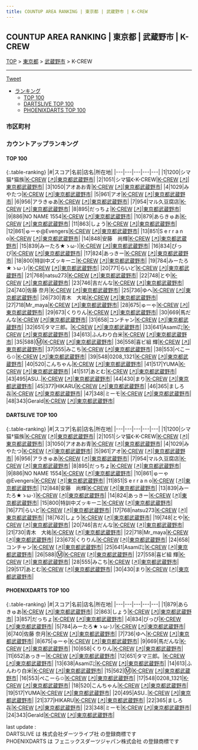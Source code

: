 ```yaml
---
title: COUNTUP AREA RANKING | 東京都 | 武蔵野市 | K-CREW
---
```

## COUNTUP AREA RANKING | 東京都 | 武蔵野市 | K-CREW

[TOP](/darts/rank/) > [東京都](/darts/rank/東京都/) > [武蔵野市](/darts/rank/東京都/武蔵野市/) > K-CREW

___

<a href="https://twitter.com/share?ref_src=twsrc%5Etfw" data-text="COUNTUP AREA RANKING | 東京都武蔵野市K-CREW" class="twitter-share-button" data-hashtags="DARTSLIVE,PHOENIXDARTS,darts,ダーツ" data-show-count="false">Tweet</a>

* [ランキング](#カウントアップランキング)
    * [TOP 100](#top-100)
    * [DARTSLIVE TOP 100](#dartslive-top-100)
    * [PHOENIXDARTS TOP 100](#phoenixdarts-top-100)

### 市区町村

<ul>

</ul>

### カウントアップランキング

#### TOP 100



{:.table-ranking}
|#|スコア|名前|店名|所在地|
|---|---|---|---|---|
|1|1200|<span class="rank-name-dl">シマ猫†猫族</span>|<a href="/darts/rank/shops/1594b2c8a7a235890d9b047a20a7ba1e.html">K-CREW</a> <a href="https://search.dartslive.com/jp/shop/1594b2c8a7a235890d9b047a20a7ba1e">[↗]</a>|<a href="/darts/rank/東京都/武蔵野市">東京都武蔵野市</a>|
|2|1051|<span class="rank-name-dl">シマ猫☪︎K-CREW</span>|<a href="/darts/rank/shops/1594b2c8a7a235890d9b047a20a7ba1e.html">K-CREW</a> <a href="https://search.dartslive.com/jp/shop/1594b2c8a7a235890d9b047a20a7ba1e">[↗]</a>|<a href="/darts/rank/東京都/武蔵野市">東京都武蔵野市</a>|
|3|1050|<span class="rank-name-dl">アオあお青</span>|<a href="/darts/rank/shops/1594b2c8a7a235890d9b047a20a7ba1e.html">K-CREW</a> <a href="https://search.dartslive.com/jp/shop/1594b2c8a7a235890d9b047a20a7ba1e">[↗]</a>|<a href="/darts/rank/東京都/武蔵野市">東京都武蔵野市</a>|
|4|1029|<span class="rank-name-dl">みやたつ</span>|<a href="/darts/rank/shops/1594b2c8a7a235890d9b047a20a7ba1e.html">K-CREW</a> <a href="https://search.dartslive.com/jp/shop/1594b2c8a7a235890d9b047a20a7ba1e">[↗]</a>|<a href="/darts/rank/東京都/武蔵野市">東京都武蔵野市</a>|
|5|961|<span class="rank-name-dl">アオ</span>|<a href="/darts/rank/shops/1594b2c8a7a235890d9b047a20a7ba1e.html">K-CREW</a> <a href="https://search.dartslive.com/jp/shop/1594b2c8a7a235890d9b047a20a7ba1e">[↗]</a>|<a href="/darts/rank/東京都/武蔵野市">東京都武蔵野市</a>|
|6|956|<span class="rank-name-dl">アラきゅあ</span>|<a href="/darts/rank/shops/1594b2c8a7a235890d9b047a20a7ba1e.html">K-CREW</a> <a href="https://search.dartslive.com/jp/shop/1594b2c8a7a235890d9b047a20a7ba1e">[↗]</a>|<a href="/darts/rank/東京都/武蔵野市">東京都武蔵野市</a>|
|7|954|<span class="rank-name-dl">マル久豆腐店</span>|<a href="/darts/rank/shops/1594b2c8a7a235890d9b047a20a7ba1e.html">K-CREW</a> <a href="https://search.dartslive.com/jp/shop/1594b2c8a7a235890d9b047a20a7ba1e">[↗]</a>|<a href="/darts/rank/東京都/武蔵野市">東京都武蔵野市</a>|
|8|895|<span class="rank-name-dl">だっちょ</span>|<a href="/darts/rank/shops/1594b2c8a7a235890d9b047a20a7ba1e.html">K-CREW</a> <a href="https://search.dartslive.com/jp/shop/1594b2c8a7a235890d9b047a20a7ba1e">[↗]</a>|<a href="/darts/rank/東京都/武蔵野市">東京都武蔵野市</a>|
|9|886|<span class="rank-name-dl">NO NAME 1554</span>|<a href="/darts/rank/shops/1594b2c8a7a235890d9b047a20a7ba1e.html">K-CREW</a> <a href="https://search.dartslive.com/jp/shop/1594b2c8a7a235890d9b047a20a7ba1e">[↗]</a>|<a href="/darts/rank/東京都/武蔵野市">東京都武蔵野市</a>|
|10|879|<span class="rank-name-pd">あらきゅあ</span>|<a href="/darts/rank/shops/94465.html">K-CREW</a> <a href="https://vs.phoenixdarts.com/jp/shop/shopDetailInfo/s_94465?s_seq=94465">[↗]</a>|<a href="/darts/rank/東京都/武蔵野市">東京都武蔵野市</a>|
|11|863|<span class="rank-name-pd">しょう</span>|<a href="/darts/rank/shops/94465.html">K-CREW</a> <a href="https://vs.phoenixdarts.com/jp/shop/shopDetailInfo/s_94465?s_seq=94465">[↗]</a>|<a href="/darts/rank/東京都/武蔵野市">東京都武蔵野市</a>|
|12|861|<span class="rank-name-dl">ゅーゃ@Evengers</span>|<a href="/darts/rank/shops/1594b2c8a7a235890d9b047a20a7ba1e.html">K-CREW</a> <a href="https://search.dartslive.com/jp/shop/1594b2c8a7a235890d9b047a20a7ba1e">[↗]</a>|<a href="/darts/rank/東京都/武蔵野市">東京都武蔵野市</a>|
|13|851|<span class="rank-name-dl">S e r r a n o</span>|<a href="/darts/rank/shops/1594b2c8a7a235890d9b047a20a7ba1e.html">K-CREW</a> <a href="https://search.dartslive.com/jp/shop/1594b2c8a7a235890d9b047a20a7ba1e">[↗]</a>|<a href="/darts/rank/東京都/武蔵野市">東京都武蔵野市</a>|
|14|848|<span class="rank-name-dl">安藤　尚輝</span>|<a href="/darts/rank/shops/1594b2c8a7a235890d9b047a20a7ba1e.html">K-CREW</a> <a href="https://search.dartslive.com/jp/shop/1594b2c8a7a235890d9b047a20a7ba1e">[↗]</a>|<a href="/darts/rank/東京都/武蔵野市">東京都武蔵野市</a>|
|15|839|<span class="rank-name-dl">みーたろ★ゝω･)</span>|<a href="/darts/rank/shops/1594b2c8a7a235890d9b047a20a7ba1e.html">K-CREW</a> <a href="https://search.dartslive.com/jp/shop/1594b2c8a7a235890d9b047a20a7ba1e">[↗]</a>|<a href="/darts/rank/東京都/武蔵野市">東京都武蔵野市</a>|
|16|834|<span class="rank-name-pd">ぴっぴ</span>|<a href="/darts/rank/shops/94465.html">K-CREW</a> <a href="https://vs.phoenixdarts.com/jp/shop/shopDetailInfo/s_94465?s_seq=94465">[↗]</a>|<a href="/darts/rank/東京都/武蔵野市">東京都武蔵野市</a>|
|17|824|<span class="rank-name-dl">あっきー</span>|<a href="/darts/rank/shops/1594b2c8a7a235890d9b047a20a7ba1e.html">K-CREW</a> <a href="https://search.dartslive.com/jp/shop/1594b2c8a7a235890d9b047a20a7ba1e">[↗]</a>|<a href="/darts/rank/東京都/武蔵野市">東京都武蔵野市</a>|
|18|800|<span class="rank-name-dl">特訓中ズッキーニ</span>|<a href="/darts/rank/shops/1594b2c8a7a235890d9b047a20a7ba1e.html">K-CREW</a> <a href="https://search.dartslive.com/jp/shop/1594b2c8a7a235890d9b047a20a7ba1e">[↗]</a>|<a href="/darts/rank/東京都/武蔵野市">東京都武蔵野市</a>|
|19|784|<span class="rank-name-pd">みーたろ★ゝω･)ﾉ</span>|<a href="/darts/rank/shops/94465.html">K-CREW</a> <a href="https://vs.phoenixdarts.com/jp/shop/shopDetailInfo/s_94465?s_seq=94465">[↗]</a>|<a href="/darts/rank/東京都/武蔵野市">東京都武蔵野市</a>|
|20|771|<span class="rank-name-dl">らいど</span>|<a href="/darts/rank/shops/1594b2c8a7a235890d9b047a20a7ba1e.html">K-CREW</a> <a href="https://search.dartslive.com/jp/shop/1594b2c8a7a235890d9b047a20a7ba1e">[↗]</a>|<a href="/darts/rank/東京都/武蔵野市">東京都武蔵野市</a>|
|21|768|<span class="rank-name-dl">natsu273</span>|<a href="/darts/rank/shops/1594b2c8a7a235890d9b047a20a7ba1e.html">K-CREW</a> <a href="https://search.dartslive.com/jp/shop/1594b2c8a7a235890d9b047a20a7ba1e">[↗]</a>|<a href="/darts/rank/東京都/武蔵野市">東京都武蔵野市</a>|
|22|748|<span class="rank-name-dl">とや</span>|<a href="/darts/rank/shops/1594b2c8a7a235890d9b047a20a7ba1e.html">K-CREW</a> <a href="https://search.dartslive.com/jp/shop/1594b2c8a7a235890d9b047a20a7ba1e">[↗]</a>|<a href="/darts/rank/東京都/武蔵野市">東京都武蔵野市</a>|
|23|746|<span class="rank-name-dl">吉だんな</span>|<a href="/darts/rank/shops/1594b2c8a7a235890d9b047a20a7ba1e.html">K-CREW</a> <a href="https://search.dartslive.com/jp/shop/1594b2c8a7a235890d9b047a20a7ba1e">[↗]</a>|<a href="/darts/rank/東京都/武蔵野市">東京都武蔵野市</a>|
|24|740|<span class="rank-name-pd"><span class="pro-icon-pd"></span>佐藤 奈月</span>|<a href="/darts/rank/shops/94465.html">K-CREW</a> <a href="https://vs.phoenixdarts.com/jp/shop/shopDetailInfo/s_94465?s_seq=94465">[↗]</a>|<a href="/darts/rank/東京都/武蔵野市">東京都武蔵野市</a>|
|25|736|<span class="rank-name-pd">ゆへ</span>|<a href="/darts/rank/shops/94465.html">K-CREW</a> <a href="https://vs.phoenixdarts.com/jp/shop/shopDetailInfo/s_94465?s_seq=94465">[↗]</a>|<a href="/darts/rank/東京都/武蔵野市">東京都武蔵野市</a>|
|26|730|<span class="rank-name-dl">青木　大祐</span>|<a href="/darts/rank/shops/1594b2c8a7a235890d9b047a20a7ba1e.html">K-CREW</a> <a href="https://search.dartslive.com/jp/shop/1594b2c8a7a235890d9b047a20a7ba1e">[↗]</a>|<a href="/darts/rank/東京都/武蔵野市">東京都武蔵野市</a>|
|27|718|<span class="rank-name-dl">Mr_maya</span>|<a href="/darts/rank/shops/1594b2c8a7a235890d9b047a20a7ba1e.html">K-CREW</a> <a href="https://search.dartslive.com/jp/shop/1594b2c8a7a235890d9b047a20a7ba1e">[↗]</a>|<a href="/darts/rank/東京都/武蔵野市">東京都武蔵野市</a>|
|28|675|<span class="rank-name-pd">ゅーゃ</span>|<a href="/darts/rank/shops/94465.html">K-CREW</a> <a href="https://vs.phoenixdarts.com/jp/shop/shopDetailInfo/s_94465?s_seq=94465">[↗]</a>|<a href="/darts/rank/東京都/武蔵野市">東京都武蔵野市</a>|
|29|673|<span class="rank-name-dl">くりりん</span>|<a href="/darts/rank/shops/1594b2c8a7a235890d9b047a20a7ba1e.html">K-CREW</a> <a href="https://search.dartslive.com/jp/shop/1594b2c8a7a235890d9b047a20a7ba1e">[↗]</a>|<a href="/darts/rank/東京都/武蔵野市">東京都武蔵野市</a>|
|30|669|<span class="rank-name-pd">馬だんな</span>|<a href="/darts/rank/shops/94465.html">K-CREW</a> <a href="https://vs.phoenixdarts.com/jp/shop/shopDetailInfo/s_94465?s_seq=94465">[↗]</a>|<a href="/darts/rank/東京都/武蔵野市">東京都武蔵野市</a>|
|31|658|<span class="rank-name-dl">コンチャン</span>|<a href="/darts/rank/shops/1594b2c8a7a235890d9b047a20a7ba1e.html">K-CREW</a> <a href="https://search.dartslive.com/jp/shop/1594b2c8a7a235890d9b047a20a7ba1e">[↗]</a>|<a href="/darts/rank/東京都/武蔵野市">東京都武蔵野市</a>|
|32|651|<span class="rank-name-pd">タマ三郎。</span>|<a href="/darts/rank/shops/94465.html">K-CREW</a> <a href="https://vs.phoenixdarts.com/jp/shop/shopDetailInfo/s_94465?s_seq=94465">[↗]</a>|<a href="/darts/rank/東京都/武蔵野市">東京都武蔵野市</a>|
|33|641|<span class="rank-name-dl">Asami㌠</span>|<a href="/darts/rank/shops/1594b2c8a7a235890d9b047a20a7ba1e.html">K-CREW</a> <a href="https://search.dartslive.com/jp/shop/1594b2c8a7a235890d9b047a20a7ba1e">[↗]</a>|<a href="/darts/rank/東京都/武蔵野市">東京都武蔵野市</a>|
|34|613|<span class="rank-name-pd">ふんわり白米</span>|<a href="/darts/rank/shops/94465.html">K-CREW</a> <a href="https://vs.phoenixdarts.com/jp/shop/shopDetailInfo/s_94465?s_seq=94465">[↗]</a>|<a href="/darts/rank/東京都/武蔵野市">東京都武蔵野市</a>|
|35|588|<span class="rank-name-dl">Ⓜ️</span>|<a href="/darts/rank/shops/1594b2c8a7a235890d9b047a20a7ba1e.html">K-CREW</a> <a href="https://search.dartslive.com/jp/shop/1594b2c8a7a235890d9b047a20a7ba1e">[↗]</a>|<a href="/darts/rank/東京都/武蔵野市">東京都武蔵野市</a>|
|36|558|<span class="rank-name-dl">喜ビ組 輝</span>|<a href="/darts/rank/shops/1594b2c8a7a235890d9b047a20a7ba1e.html">K-CREW</a> <a href="https://search.dartslive.com/jp/shop/1594b2c8a7a235890d9b047a20a7ba1e">[↗]</a>|<a href="/darts/rank/東京都/武蔵野市">東京都武蔵野市</a>|
|37|555|<span class="rank-name-dl">みこち</span>|<a href="/darts/rank/shops/1594b2c8a7a235890d9b047a20a7ba1e.html">K-CREW</a> <a href="https://search.dartslive.com/jp/shop/1594b2c8a7a235890d9b047a20a7ba1e">[↗]</a>|<a href="/darts/rank/東京都/武蔵野市">東京都武蔵野市</a>|
|38|553|<span class="rank-name-pd">ぺこーら✩</span>|<a href="/darts/rank/shops/94465.html">K-CREW</a> <a href="https://vs.phoenixdarts.com/jp/shop/shopDetailInfo/s_94465?s_seq=94465">[↗]</a>|<a href="/darts/rank/東京都/武蔵野市">東京都武蔵野市</a>|
|39|548|<span class="rank-name-pd">0208_1321</span>|<a href="/darts/rank/shops/94465.html">K-CREW</a> <a href="https://vs.phoenixdarts.com/jp/shop/shopDetailInfo/s_94465?s_seq=94465">[↗]</a>|<a href="/darts/rank/東京都/武蔵野市">東京都武蔵野市</a>|
|40|520|<span class="rank-name-pd">こんちゃん</span>|<a href="/darts/rank/shops/94465.html">K-CREW</a> <a href="https://vs.phoenixdarts.com/jp/shop/shopDetailInfo/s_94465?s_seq=94465">[↗]</a>|<a href="/darts/rank/東京都/武蔵野市">東京都武蔵野市</a>|
|41|517|<span class="rank-name-pd">YUMA</span>|<a href="/darts/rank/shops/94465.html">K-CREW</a> <a href="https://vs.phoenixdarts.com/jp/shop/shopDetailInfo/s_94465?s_seq=94465">[↗]</a>|<a href="/darts/rank/東京都/武蔵野市">東京都武蔵野市</a>|
|41|517|<span class="rank-name-dl">あとむ</span>|<a href="/darts/rank/shops/1594b2c8a7a235890d9b047a20a7ba1e.html">K-CREW</a> <a href="https://search.dartslive.com/jp/shop/1594b2c8a7a235890d9b047a20a7ba1e">[↗]</a>|<a href="/darts/rank/東京都/武蔵野市">東京都武蔵野市</a>|
|43|495|<span class="rank-name-pd">ASU..</span>|<a href="/darts/rank/shops/94465.html">K-CREW</a> <a href="https://vs.phoenixdarts.com/jp/shop/shopDetailInfo/s_94465?s_seq=94465">[↗]</a>|<a href="/darts/rank/東京都/武蔵野市">東京都武蔵野市</a>|
|44|430|<span class="rank-name-dl">まり</span>|<a href="/darts/rank/shops/1594b2c8a7a235890d9b047a20a7ba1e.html">K-CREW</a> <a href="https://search.dartslive.com/jp/shop/1594b2c8a7a235890d9b047a20a7ba1e">[↗]</a>|<a href="/darts/rank/東京都/武蔵野市">東京都武蔵野市</a>|
|45|377|<span class="rank-name-pd">HIKARU</span>|<a href="/darts/rank/shops/94465.html">K-CREW</a> <a href="https://vs.phoenixdarts.com/jp/shop/shopDetailInfo/s_94465?s_seq=94465">[↗]</a>|<a href="/darts/rank/東京都/武蔵野市">東京都武蔵野市</a>|
|46|365|<span class="rank-name-pd">ましろ㐂</span>|<a href="/darts/rank/shops/94465.html">K-CREW</a> <a href="https://vs.phoenixdarts.com/jp/shop/shopDetailInfo/s_94465?s_seq=94465">[↗]</a>|<a href="/darts/rank/東京都/武蔵野市">東京都武蔵野市</a>|
|47|348|<span class="rank-name-pd">ミーモ</span>|<a href="/darts/rank/shops/94465.html">K-CREW</a> <a href="https://vs.phoenixdarts.com/jp/shop/shopDetailInfo/s_94465?s_seq=94465">[↗]</a>|<a href="/darts/rank/東京都/武蔵野市">東京都武蔵野市</a>|
|48|343|<span class="rank-name-pd">Gerald</span>|<a href="/darts/rank/shops/94465.html">K-CREW</a> <a href="https://vs.phoenixdarts.com/jp/shop/shopDetailInfo/s_94465?s_seq=94465">[↗]</a>|<a href="/darts/rank/東京都/武蔵野市">東京都武蔵野市</a>|


#### DARTSLIVE TOP 100



{:.table-ranking}
|#|スコア|名前|店名|所在地|
|---|---|---|---|---|
|1|1200|<span class="rank-name-dl">シマ猫†猫族</span>|<a href="/darts/rank/shops/1594b2c8a7a235890d9b047a20a7ba1e.html">K-CREW</a> <a href="https://search.dartslive.com/jp/shop/1594b2c8a7a235890d9b047a20a7ba1e">[↗]</a>|<a href="/darts/rank/東京都/武蔵野市">東京都武蔵野市</a>|
|2|1051|<span class="rank-name-dl">シマ猫☪︎K-CREW</span>|<a href="/darts/rank/shops/1594b2c8a7a235890d9b047a20a7ba1e.html">K-CREW</a> <a href="https://search.dartslive.com/jp/shop/1594b2c8a7a235890d9b047a20a7ba1e">[↗]</a>|<a href="/darts/rank/東京都/武蔵野市">東京都武蔵野市</a>|
|3|1050|<span class="rank-name-dl">アオあお青</span>|<a href="/darts/rank/shops/1594b2c8a7a235890d9b047a20a7ba1e.html">K-CREW</a> <a href="https://search.dartslive.com/jp/shop/1594b2c8a7a235890d9b047a20a7ba1e">[↗]</a>|<a href="/darts/rank/東京都/武蔵野市">東京都武蔵野市</a>|
|4|1029|<span class="rank-name-dl">みやたつ</span>|<a href="/darts/rank/shops/1594b2c8a7a235890d9b047a20a7ba1e.html">K-CREW</a> <a href="https://search.dartslive.com/jp/shop/1594b2c8a7a235890d9b047a20a7ba1e">[↗]</a>|<a href="/darts/rank/東京都/武蔵野市">東京都武蔵野市</a>|
|5|961|<span class="rank-name-dl">アオ</span>|<a href="/darts/rank/shops/1594b2c8a7a235890d9b047a20a7ba1e.html">K-CREW</a> <a href="https://search.dartslive.com/jp/shop/1594b2c8a7a235890d9b047a20a7ba1e">[↗]</a>|<a href="/darts/rank/東京都/武蔵野市">東京都武蔵野市</a>|
|6|956|<span class="rank-name-dl">アラきゅあ</span>|<a href="/darts/rank/shops/1594b2c8a7a235890d9b047a20a7ba1e.html">K-CREW</a> <a href="https://search.dartslive.com/jp/shop/1594b2c8a7a235890d9b047a20a7ba1e">[↗]</a>|<a href="/darts/rank/東京都/武蔵野市">東京都武蔵野市</a>|
|7|954|<span class="rank-name-dl">マル久豆腐店</span>|<a href="/darts/rank/shops/1594b2c8a7a235890d9b047a20a7ba1e.html">K-CREW</a> <a href="https://search.dartslive.com/jp/shop/1594b2c8a7a235890d9b047a20a7ba1e">[↗]</a>|<a href="/darts/rank/東京都/武蔵野市">東京都武蔵野市</a>|
|8|895|<span class="rank-name-dl">だっちょ</span>|<a href="/darts/rank/shops/1594b2c8a7a235890d9b047a20a7ba1e.html">K-CREW</a> <a href="https://search.dartslive.com/jp/shop/1594b2c8a7a235890d9b047a20a7ba1e">[↗]</a>|<a href="/darts/rank/東京都/武蔵野市">東京都武蔵野市</a>|
|9|886|<span class="rank-name-dl">NO NAME 1554</span>|<a href="/darts/rank/shops/1594b2c8a7a235890d9b047a20a7ba1e.html">K-CREW</a> <a href="https://search.dartslive.com/jp/shop/1594b2c8a7a235890d9b047a20a7ba1e">[↗]</a>|<a href="/darts/rank/東京都/武蔵野市">東京都武蔵野市</a>|
|10|861|<span class="rank-name-dl">ゅーゃ@Evengers</span>|<a href="/darts/rank/shops/1594b2c8a7a235890d9b047a20a7ba1e.html">K-CREW</a> <a href="https://search.dartslive.com/jp/shop/1594b2c8a7a235890d9b047a20a7ba1e">[↗]</a>|<a href="/darts/rank/東京都/武蔵野市">東京都武蔵野市</a>|
|11|851|<span class="rank-name-dl">S e r r a n o</span>|<a href="/darts/rank/shops/1594b2c8a7a235890d9b047a20a7ba1e.html">K-CREW</a> <a href="https://search.dartslive.com/jp/shop/1594b2c8a7a235890d9b047a20a7ba1e">[↗]</a>|<a href="/darts/rank/東京都/武蔵野市">東京都武蔵野市</a>|
|12|848|<span class="rank-name-dl">安藤　尚輝</span>|<a href="/darts/rank/shops/1594b2c8a7a235890d9b047a20a7ba1e.html">K-CREW</a> <a href="https://search.dartslive.com/jp/shop/1594b2c8a7a235890d9b047a20a7ba1e">[↗]</a>|<a href="/darts/rank/東京都/武蔵野市">東京都武蔵野市</a>|
|13|839|<span class="rank-name-dl">みーたろ★ゝω･)</span>|<a href="/darts/rank/shops/1594b2c8a7a235890d9b047a20a7ba1e.html">K-CREW</a> <a href="https://search.dartslive.com/jp/shop/1594b2c8a7a235890d9b047a20a7ba1e">[↗]</a>|<a href="/darts/rank/東京都/武蔵野市">東京都武蔵野市</a>|
|14|824|<span class="rank-name-dl">あっきー</span>|<a href="/darts/rank/shops/1594b2c8a7a235890d9b047a20a7ba1e.html">K-CREW</a> <a href="https://search.dartslive.com/jp/shop/1594b2c8a7a235890d9b047a20a7ba1e">[↗]</a>|<a href="/darts/rank/東京都/武蔵野市">東京都武蔵野市</a>|
|15|800|<span class="rank-name-dl">特訓中ズッキーニ</span>|<a href="/darts/rank/shops/1594b2c8a7a235890d9b047a20a7ba1e.html">K-CREW</a> <a href="https://search.dartslive.com/jp/shop/1594b2c8a7a235890d9b047a20a7ba1e">[↗]</a>|<a href="/darts/rank/東京都/武蔵野市">東京都武蔵野市</a>|
|16|771|<span class="rank-name-dl">らいど</span>|<a href="/darts/rank/shops/1594b2c8a7a235890d9b047a20a7ba1e.html">K-CREW</a> <a href="https://search.dartslive.com/jp/shop/1594b2c8a7a235890d9b047a20a7ba1e">[↗]</a>|<a href="/darts/rank/東京都/武蔵野市">東京都武蔵野市</a>|
|17|768|<span class="rank-name-dl">natsu273</span>|<a href="/darts/rank/shops/1594b2c8a7a235890d9b047a20a7ba1e.html">K-CREW</a> <a href="https://search.dartslive.com/jp/shop/1594b2c8a7a235890d9b047a20a7ba1e">[↗]</a>|<a href="/darts/rank/東京都/武蔵野市">東京都武蔵野市</a>|
|18|762|<span class="rank-name-dl">しょう</span>|<a href="/darts/rank/shops/1594b2c8a7a235890d9b047a20a7ba1e.html">K-CREW</a> <a href="https://search.dartslive.com/jp/shop/1594b2c8a7a235890d9b047a20a7ba1e">[↗]</a>|<a href="/darts/rank/東京都/武蔵野市">東京都武蔵野市</a>|
|19|748|<span class="rank-name-dl">とや</span>|<a href="/darts/rank/shops/1594b2c8a7a235890d9b047a20a7ba1e.html">K-CREW</a> <a href="https://search.dartslive.com/jp/shop/1594b2c8a7a235890d9b047a20a7ba1e">[↗]</a>|<a href="/darts/rank/東京都/武蔵野市">東京都武蔵野市</a>|
|20|746|<span class="rank-name-dl">吉だんな</span>|<a href="/darts/rank/shops/1594b2c8a7a235890d9b047a20a7ba1e.html">K-CREW</a> <a href="https://search.dartslive.com/jp/shop/1594b2c8a7a235890d9b047a20a7ba1e">[↗]</a>|<a href="/darts/rank/東京都/武蔵野市">東京都武蔵野市</a>|
|21|730|<span class="rank-name-dl">青木　大祐</span>|<a href="/darts/rank/shops/1594b2c8a7a235890d9b047a20a7ba1e.html">K-CREW</a> <a href="https://search.dartslive.com/jp/shop/1594b2c8a7a235890d9b047a20a7ba1e">[↗]</a>|<a href="/darts/rank/東京都/武蔵野市">東京都武蔵野市</a>|
|22|718|<span class="rank-name-dl">Mr_maya</span>|<a href="/darts/rank/shops/1594b2c8a7a235890d9b047a20a7ba1e.html">K-CREW</a> <a href="https://search.dartslive.com/jp/shop/1594b2c8a7a235890d9b047a20a7ba1e">[↗]</a>|<a href="/darts/rank/東京都/武蔵野市">東京都武蔵野市</a>|
|23|673|<span class="rank-name-dl">くりりん</span>|<a href="/darts/rank/shops/1594b2c8a7a235890d9b047a20a7ba1e.html">K-CREW</a> <a href="https://search.dartslive.com/jp/shop/1594b2c8a7a235890d9b047a20a7ba1e">[↗]</a>|<a href="/darts/rank/東京都/武蔵野市">東京都武蔵野市</a>|
|24|658|<span class="rank-name-dl">コンチャン</span>|<a href="/darts/rank/shops/1594b2c8a7a235890d9b047a20a7ba1e.html">K-CREW</a> <a href="https://search.dartslive.com/jp/shop/1594b2c8a7a235890d9b047a20a7ba1e">[↗]</a>|<a href="/darts/rank/東京都/武蔵野市">東京都武蔵野市</a>|
|25|641|<span class="rank-name-dl">Asami㌠</span>|<a href="/darts/rank/shops/1594b2c8a7a235890d9b047a20a7ba1e.html">K-CREW</a> <a href="https://search.dartslive.com/jp/shop/1594b2c8a7a235890d9b047a20a7ba1e">[↗]</a>|<a href="/darts/rank/東京都/武蔵野市">東京都武蔵野市</a>|
|26|588|<span class="rank-name-dl">Ⓜ️</span>|<a href="/darts/rank/shops/1594b2c8a7a235890d9b047a20a7ba1e.html">K-CREW</a> <a href="https://search.dartslive.com/jp/shop/1594b2c8a7a235890d9b047a20a7ba1e">[↗]</a>|<a href="/darts/rank/東京都/武蔵野市">東京都武蔵野市</a>|
|27|558|<span class="rank-name-dl">喜ビ組 輝</span>|<a href="/darts/rank/shops/1594b2c8a7a235890d9b047a20a7ba1e.html">K-CREW</a> <a href="https://search.dartslive.com/jp/shop/1594b2c8a7a235890d9b047a20a7ba1e">[↗]</a>|<a href="/darts/rank/東京都/武蔵野市">東京都武蔵野市</a>|
|28|555|<span class="rank-name-dl">みこち</span>|<a href="/darts/rank/shops/1594b2c8a7a235890d9b047a20a7ba1e.html">K-CREW</a> <a href="https://search.dartslive.com/jp/shop/1594b2c8a7a235890d9b047a20a7ba1e">[↗]</a>|<a href="/darts/rank/東京都/武蔵野市">東京都武蔵野市</a>|
|29|517|<span class="rank-name-dl">あとむ</span>|<a href="/darts/rank/shops/1594b2c8a7a235890d9b047a20a7ba1e.html">K-CREW</a> <a href="https://search.dartslive.com/jp/shop/1594b2c8a7a235890d9b047a20a7ba1e">[↗]</a>|<a href="/darts/rank/東京都/武蔵野市">東京都武蔵野市</a>|
|30|430|<span class="rank-name-dl">まり</span>|<a href="/darts/rank/shops/1594b2c8a7a235890d9b047a20a7ba1e.html">K-CREW</a> <a href="https://search.dartslive.com/jp/shop/1594b2c8a7a235890d9b047a20a7ba1e">[↗]</a>|<a href="/darts/rank/東京都/武蔵野市">東京都武蔵野市</a>|


#### PHOENIXDARTS TOP 100



{:.table-ranking}
|#|スコア|名前|店名|所在地|
|---|---|---|---|---|
|1|879|<span class="rank-name-pd">あらきゅあ</span>|<a href="/darts/rank/shops/94465.html">K-CREW</a> <a href="https://vs.phoenixdarts.com/jp/shop/shopDetailInfo/s_94465?s_seq=94465">[↗]</a>|<a href="/darts/rank/東京都/武蔵野市">東京都武蔵野市</a>|
|2|863|<span class="rank-name-pd">しょう</span>|<a href="/darts/rank/shops/94465.html">K-CREW</a> <a href="https://vs.phoenixdarts.com/jp/shop/shopDetailInfo/s_94465?s_seq=94465">[↗]</a>|<a href="/darts/rank/東京都/武蔵野市">東京都武蔵野市</a>|
|3|857|<span class="rank-name-pd">だっちょ</span>|<a href="/darts/rank/shops/94465.html">K-CREW</a> <a href="https://vs.phoenixdarts.com/jp/shop/shopDetailInfo/s_94465?s_seq=94465">[↗]</a>|<a href="/darts/rank/東京都/武蔵野市">東京都武蔵野市</a>|
|4|834|<span class="rank-name-pd">ぴっぴ</span>|<a href="/darts/rank/shops/94465.html">K-CREW</a> <a href="https://vs.phoenixdarts.com/jp/shop/shopDetailInfo/s_94465?s_seq=94465">[↗]</a>|<a href="/darts/rank/東京都/武蔵野市">東京都武蔵野市</a>|
|5|784|<span class="rank-name-pd">みーたろ★ゝω･)ﾉ</span>|<a href="/darts/rank/shops/94465.html">K-CREW</a> <a href="https://vs.phoenixdarts.com/jp/shop/shopDetailInfo/s_94465?s_seq=94465">[↗]</a>|<a href="/darts/rank/東京都/武蔵野市">東京都武蔵野市</a>|
|6|740|<span class="rank-name-pd"><span class="pro-icon-pd"></span>佐藤 奈月</span>|<a href="/darts/rank/shops/94465.html">K-CREW</a> <a href="https://vs.phoenixdarts.com/jp/shop/shopDetailInfo/s_94465?s_seq=94465">[↗]</a>|<a href="/darts/rank/東京都/武蔵野市">東京都武蔵野市</a>|
|7|736|<span class="rank-name-pd">ゆへ</span>|<a href="/darts/rank/shops/94465.html">K-CREW</a> <a href="https://vs.phoenixdarts.com/jp/shop/shopDetailInfo/s_94465?s_seq=94465">[↗]</a>|<a href="/darts/rank/東京都/武蔵野市">東京都武蔵野市</a>|
|8|675|<span class="rank-name-pd">ゅーゃ</span>|<a href="/darts/rank/shops/94465.html">K-CREW</a> <a href="https://vs.phoenixdarts.com/jp/shop/shopDetailInfo/s_94465?s_seq=94465">[↗]</a>|<a href="/darts/rank/東京都/武蔵野市">東京都武蔵野市</a>|
|9|669|<span class="rank-name-pd">馬だんな</span>|<a href="/darts/rank/shops/94465.html">K-CREW</a> <a href="https://vs.phoenixdarts.com/jp/shop/shopDetailInfo/s_94465?s_seq=94465">[↗]</a>|<a href="/darts/rank/東京都/武蔵野市">東京都武蔵野市</a>|
|10|658|<span class="rank-name-pd">くりりん</span>|<a href="/darts/rank/shops/94465.html">K-CREW</a> <a href="https://vs.phoenixdarts.com/jp/shop/shopDetailInfo/s_94465?s_seq=94465">[↗]</a>|<a href="/darts/rank/東京都/武蔵野市">東京都武蔵野市</a>|
|11|652|<span class="rank-name-pd">あっきー</span>|<a href="/darts/rank/shops/94465.html">K-CREW</a> <a href="https://vs.phoenixdarts.com/jp/shop/shopDetailInfo/s_94465?s_seq=94465">[↗]</a>|<a href="/darts/rank/東京都/武蔵野市">東京都武蔵野市</a>|
|12|651|<span class="rank-name-pd">タマ三郎。</span>|<a href="/darts/rank/shops/94465.html">K-CREW</a> <a href="https://vs.phoenixdarts.com/jp/shop/shopDetailInfo/s_94465?s_seq=94465">[↗]</a>|<a href="/darts/rank/東京都/武蔵野市">東京都武蔵野市</a>|
|13|638|<span class="rank-name-pd">Asami㌠</span>|<a href="/darts/rank/shops/94465.html">K-CREW</a> <a href="https://vs.phoenixdarts.com/jp/shop/shopDetailInfo/s_94465?s_seq=94465">[↗]</a>|<a href="/darts/rank/東京都/武蔵野市">東京都武蔵野市</a>|
|14|613|<span class="rank-name-pd">ふんわり白米</span>|<a href="/darts/rank/shops/94465.html">K-CREW</a> <a href="https://vs.phoenixdarts.com/jp/shop/shopDetailInfo/s_94465?s_seq=94465">[↗]</a>|<a href="/darts/rank/東京都/武蔵野市">東京都武蔵野市</a>|
|15|562|<span class="rank-name-pd">Ⓜ️</span>|<a href="/darts/rank/shops/94465.html">K-CREW</a> <a href="https://vs.phoenixdarts.com/jp/shop/shopDetailInfo/s_94465?s_seq=94465">[↗]</a>|<a href="/darts/rank/東京都/武蔵野市">東京都武蔵野市</a>|
|16|553|<span class="rank-name-pd">ぺこーら✩</span>|<a href="/darts/rank/shops/94465.html">K-CREW</a> <a href="https://vs.phoenixdarts.com/jp/shop/shopDetailInfo/s_94465?s_seq=94465">[↗]</a>|<a href="/darts/rank/東京都/武蔵野市">東京都武蔵野市</a>|
|17|548|<span class="rank-name-pd">0208_1321</span>|<a href="/darts/rank/shops/94465.html">K-CREW</a> <a href="https://vs.phoenixdarts.com/jp/shop/shopDetailInfo/s_94465?s_seq=94465">[↗]</a>|<a href="/darts/rank/東京都/武蔵野市">東京都武蔵野市</a>|
|18|520|<span class="rank-name-pd">こんちゃん</span>|<a href="/darts/rank/shops/94465.html">K-CREW</a> <a href="https://vs.phoenixdarts.com/jp/shop/shopDetailInfo/s_94465?s_seq=94465">[↗]</a>|<a href="/darts/rank/東京都/武蔵野市">東京都武蔵野市</a>|
|19|517|<span class="rank-name-pd">YUMA</span>|<a href="/darts/rank/shops/94465.html">K-CREW</a> <a href="https://vs.phoenixdarts.com/jp/shop/shopDetailInfo/s_94465?s_seq=94465">[↗]</a>|<a href="/darts/rank/東京都/武蔵野市">東京都武蔵野市</a>|
|20|495|<span class="rank-name-pd">ASU..</span>|<a href="/darts/rank/shops/94465.html">K-CREW</a> <a href="https://vs.phoenixdarts.com/jp/shop/shopDetailInfo/s_94465?s_seq=94465">[↗]</a>|<a href="/darts/rank/東京都/武蔵野市">東京都武蔵野市</a>|
|21|377|<span class="rank-name-pd">HIKARU</span>|<a href="/darts/rank/shops/94465.html">K-CREW</a> <a href="https://vs.phoenixdarts.com/jp/shop/shopDetailInfo/s_94465?s_seq=94465">[↗]</a>|<a href="/darts/rank/東京都/武蔵野市">東京都武蔵野市</a>|
|22|365|<span class="rank-name-pd">ましろ㐂</span>|<a href="/darts/rank/shops/94465.html">K-CREW</a> <a href="https://vs.phoenixdarts.com/jp/shop/shopDetailInfo/s_94465?s_seq=94465">[↗]</a>|<a href="/darts/rank/東京都/武蔵野市">東京都武蔵野市</a>|
|23|348|<span class="rank-name-pd">ミーモ</span>|<a href="/darts/rank/shops/94465.html">K-CREW</a> <a href="https://vs.phoenixdarts.com/jp/shop/shopDetailInfo/s_94465?s_seq=94465">[↗]</a>|<a href="/darts/rank/東京都/武蔵野市">東京都武蔵野市</a>|
|24|343|<span class="rank-name-pd">Gerald</span>|<a href="/darts/rank/shops/94465.html">K-CREW</a> <a href="https://vs.phoenixdarts.com/jp/shop/shopDetailInfo/s_94465?s_seq=94465">[↗]</a>|<a href="/darts/rank/東京都/武蔵野市">東京都武蔵野市</a>|


<div class="footer border-top border-gray-light mt-5 pt-3 text-right text-gray">
    last update : <span style="font-weight: italic" id="foot_last_modified"></span><br />
    DARTSLIVE は 株式会社ダーツライブ社 の登録商標です<br />
    PHOENIXDARTS は フェニックスダーツジャパン株式会社 の登録商標です<br />
</div>

<script src="https://cdnjs.cloudflare.com/ajax/libs/jquery.tablesorter/2.31.3/js/jquery.tablesorter.min.js" integrity="sha512-qzgd5cYSZcosqpzpn7zF2ZId8f/8CHmFKZ8j7mU4OUXTNRd5g+ZHBPsgKEwoqxCtdQvExE5LprwwPAgoicguNg==" crossorigin="anonymous" referrerpolicy="no-referrer"></script>
<link rel="stylesheet" href="https://cdnjs.cloudflare.com/ajax/libs/jquery.tablesorter/2.31.3/css/theme.default.min.css" integrity="sha512-wghhOJkjQX0Lh3NSWvNKeZ0ZpNn+SPVXX1Qyc9OCaogADktxrBiBdKGDoqVUOyhStvMBmJQ8ZdMHiR3wuEq8+w==" crossorigin="anonymous" referrerpolicy="no-referrer" />
<script>
$(function() {
    $(".table-ranking").tablesorter({sortList:[[0, 0]]});
    $("#foot_last_modified").text(formatDate(new Date(document.lastModified), 'yyyy-MM-dd HH:mm:ss'));
});
</script>

<script async src="https://platform.twitter.com/widgets.js" charset="utf-8"></script>